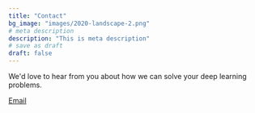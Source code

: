 ```yaml
---
title: "Contact"
bg_image: "images/2020-landscape-2.png"
# meta description
description: "This is meta description"
# save as draft
draft: false
---
```


We'd love to hear from you about how we can solve your deep learning problems. 

<a href="mailto:tytn.uk@gmail.com">Email</a>
